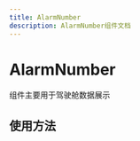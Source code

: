 ```yaml
---
title: AlarmNumber
description: AlarmNumber组件文档
---
```


# AlarmNumber

组件主要用于驾驶舱数据展示

## 使用方法

<preview path="../demo/AlarmNumber/AlarmNumber.vue" shareLink="http://localhost:5174/"></preview>

